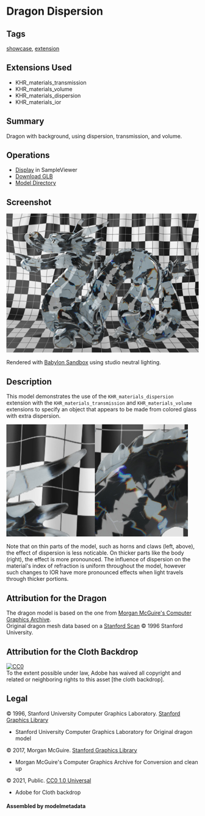 # Dragon Dispersion

## Tags

[showcase](../Models-showcase.md), [extension](../Models-extension.md)

## Extensions Used

* KHR_materials_transmission
* KHR_materials_volume
* KHR_materials_dispersion
* KHR_materials_ior

## Summary

Dragon with background, using dispersion, transmission, and volume.

## Operations

* [Display](https://github.khronos.org/glTF-Sample-Viewer-Release/?model=https://raw.GithubUserContent.com/KhronosGroup/glTF-Sample-Assets/main/./Models/DragonDispersion/glTF-Binary/DragonDispersion.glb) in SampleViewer
* [Download GLB](https://raw.GithubUserContent.com/KhronosGroup/glTF-Sample-Assets/main/./Models/DragonDispersion/glTF-Binary/DragonDispersion.glb)
* [Model Directory](./)

## Screenshot

![screenshot](screenshot/screenshot-large.jpg)

Rendered with [Babylon Sandbox](https://sandbox.babylonjs.com/) using studio neutral lighting.

## Description

This model demonstrates the use of the `KHR_materials_dispersion` extension with the `KHR_materials_transmission` and `KHR_materials_volume` extensions to specify an object that appears to be made from colored glass with extra dispersion.

![thin-vs-thick screenshot](screenshot/thin-vs-thick.jpg)

Note that on thin parts of the model, such as horns and claws (left, above), the effect of dispersion is less noticable.  On thicker parts like the body (right), the effect is more pronounced.  The influence of dispersion on the material's index of refraction is uniform throughout the model, however such changes to IOR have more pronounced effects when light travels through thicker portions.

## Attribution for the Dragon

The dragon model is based on the one from [Morgan McGuire's Computer Graphics Archive](https://casual-effects.com/data).  
Original dragon mesh data based on a [Stanford Scan](http://www.graphics.stanford.edu/data/3Dscanrep/)
&copy; 1996 Stanford University.

## Attribution for the Cloth Backdrop

[![CC0](http://i.creativecommons.org/p/zero/1.0/88x31.png)](http://creativecommons.org/publicdomain/zero/1.0/)  
To the extent possible under law, Adobe has waived all copyright and related or neighboring rights to this asset [the cloth backdrop].

## Legal

&copy; 1996, Stanford University Computer Graphics Laboratory. [Stanford Graphics Library](https://graphics.stanford.edu/data/3Dscanrep/)

 - Stanford University Computer Graphics Laboratory for Original dragon model

&copy; 2017, Morgan McGuire. [Stanford Graphics Library](https://graphics.stanford.edu/data/3Dscanrep/)

 - Morgan McGuire's Computer Graphics Archive for Conversion and clean up

&copy; 2021, Public. [CC0 1.0 Universal](https://creativecommons.org/publicdomain/zero/1.0/legalcode)

 - Adobe for Cloth backdrop

#### Assembled by modelmetadata